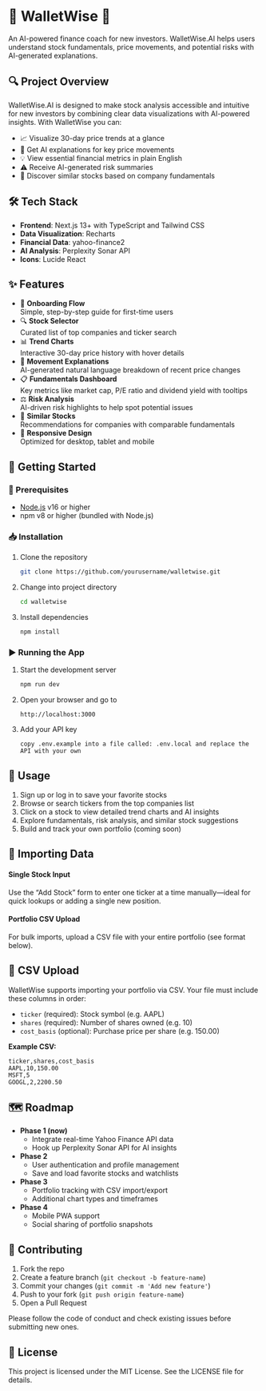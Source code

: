 # 🚀 WalletWise 🌟

An AI-powered finance coach for new investors. WalletWise.AI helps users understand stock fundamentals, price movements, and potential risks with AI-generated explanations.

## 🔍 Project Overview

WalletWise.AI is designed to make stock analysis accessible and intuitive for new investors by combining clear data visualizations with AI-powered insights. With WalletWise you can:

- 📈 Visualize 30-day price trends at a glance  
- 🤖 Get AI explanations for key price movements  
- 💡 View essential financial metrics in plain English  
- ⚠️ Receive AI-generated risk summaries  
- 🔎 Discover similar stocks based on company fundamentals  

## 🛠️ Tech Stack

- **Frontend**: Next.js 13+ with TypeScript and Tailwind CSS  
- **Data Visualization**: Recharts  
- **Financial Data**: yahoo-finance2  
- **AI Analysis**: Perplexity Sonar API  
- **Icons**: Lucide React  

## ✨ Features

- 🚀 **Onboarding Flow**  
    Simple, step-by-step guide for first-time users  
- 🔍 **Stock Selector**  
    Curated list of top companies and ticker search  
- 📊 **Trend Charts**  
    Interactive 30-day price history with hover details  
- 📝 **Movement Explanations**  
    AI-generated natural language breakdown of recent price changes  
- 📋 **Fundamentals Dashboard**  
    Key metrics like market cap, P/E ratio and dividend yield with tooltips  
- ⚖️ **Risk Analysis**  
    AI-driven risk highlights to help spot potential issues  
- 🔗 **Similar Stocks**  
    Recommendations for companies with comparable fundamentals  
- 📱 **Responsive Design**  
    Optimized for desktop, tablet and mobile  

## 🚀 Getting Started

### 🔧 Prerequisites

- [Node.js](https://nodejs.org) v16 or higher  
- npm v8 or higher (bundled with Node.js)  

### 📥 Installation

1. Clone the repository  
    ```bash
    git clone https://github.com/yourusername/walletwise.git
    ```  
2. Change into project directory  
    ```bash
    cd walletwise
    ```  
3. Install dependencies  
    ```bash
    npm install
    ```

### ▶️ Running the App

1. Start the development server  
    ```bash
    npm run dev
    ```  
2. Open your browser and go to  
    ```
    http://localhost:3000
    ```
3. Add your API key
   ```
   copy .env.example into a file called: .env.local and replace the API with your own

## 🎯 Usage

1. Sign up or log in to save your favorite stocks  
2. Browse or search tickers from the top companies list  
3. Click on a stock to view detailed trend charts and AI insights  
4. Explore fundamentals, risk analysis, and similar stock suggestions  
5. Build and track your own portfolio (coming soon)  

## 🔄 Importing Data

#### Single Stock Input  
Use the “Add Stock” form to enter one ticker at a time manually—ideal for quick lookups or adding a single new position.

#### Portfolio CSV Upload  
For bulk imports, upload a CSV file with your entire portfolio (see format below).

## 🔄 CSV Upload

WalletWise supports importing your portfolio via CSV. Your file must include these columns in order:

- `ticker` (required): Stock symbol (e.g. AAPL)  
- `shares` (required): Number of shares owned (e.g. 10)  
- `cost_basis` (optional): Purchase price per share (e.g. 150.00)  

**Example CSV:**
```csv
ticker,shares,cost_basis
AAPL,10,150.00
MSFT,5
GOOGL,2,2200.50
```

## 🗺️ Roadmap

- **Phase 1 (now)**  
  - Integrate real-time Yahoo Finance API data  
  - Hook up Perplexity Sonar API for AI insights  
- **Phase 2**  
  - User authentication and profile management  
  - Save and load favorite stocks and watchlists  
- **Phase 3**  
  - Portfolio tracking with CSV import/export  
  - Additional chart types and timeframes  
- **Phase 4**  
  - Mobile PWA support  
  - Social sharing of portfolio snapshots  

## 🤝 Contributing

1. Fork the repo  
2. Create a feature branch (`git checkout -b feature-name`)  
3. Commit your changes (`git commit -m 'Add new feature'`)  
4. Push to your fork (`git push origin feature-name`)  
5. Open a Pull Request  

Please follow the code of conduct and check existing issues before submitting new ones.

## 📄 License

This project is licensed under the MIT License. See the LICENSE file for details.  
